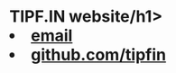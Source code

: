 <h1>TIPF.IN website/h1>
<footer>
    <li><a href="mailto:admin@tipf.in">email</a></li>
    <li><a href="https://github.com/tipfin">github.com/tipfin</a></li>
</footer>

